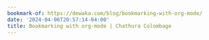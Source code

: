 ```yaml
---
bookmark-of: https://dewaka.com/blog/bookmarking-with-org-mode/
date: '2024-04-06T20:57:14-04:00'
title: Bookmarking with org-mode | Chathura Colombage
---
```

